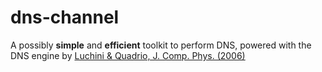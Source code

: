 # dns-channel

A possibly **simple** and **efficient** toolkit to perform DNS, powered with the DNS engine by [Luchini & Quadrio, J. Comp. Phys. (2006)](http://www.sciencedirect.com/science/article/pii/S0021999105002871)
